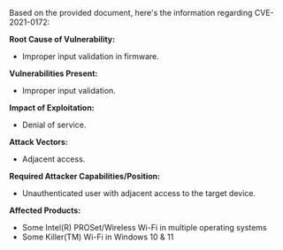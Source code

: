 Based on the provided document, here's the information regarding CVE-2021-0172:

**Root Cause of Vulnerability:**
*   Improper input validation in firmware.

**Vulnerabilities Present:**
*   Improper input validation.

**Impact of Exploitation:**
*   Denial of service.

**Attack Vectors:**
*   Adjacent access.

**Required Attacker Capabilities/Position:**
*   Unauthenticated user with adjacent access to the target device.

**Affected Products:**
*   Some Intel(R) PROSet/Wireless Wi-Fi in multiple operating systems
*   Some Killer(TM) Wi-Fi in Windows 10 & 11